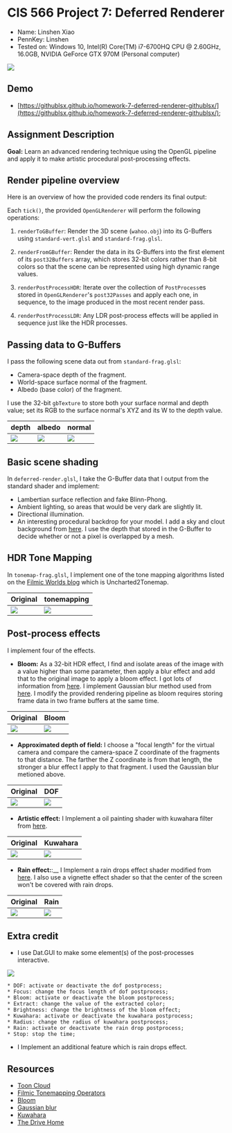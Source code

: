 # CIS 566 Project 7: Deferred Renderer

* Name: Linshen Xiao
* PennKey: Linshen
* Tested on: Windows 10, Intel(R) Core(TM) i7-6700HQ CPU @ 2.60GHz, 16.0GB, NVIDIA GeForce GTX 970M (Personal computer)

![](img/cover.gif)

## Demo

- [https://githublsx.github.io/homework-7-deferred-renderer-githublsx/](https://githublsx.github.io/homework-7-deferred-renderer-githublsx/);

## Assignment Description

**Goal:** Learn an advanced rendering technique using the OpenGL pipeline and apply it to make artistic procedural post-processing effects.

## Render pipeline overview

Here is an overview of how the provided code renders its final output:

Each `tick()`, the provided `OpenGLRenderer` will perform the following operations:

1. `renderToGBuffer`: Render the 3D scene (`wahoo.obj`) into its G-Buffers using `standard-vert.glsl` and `standard-frag.glsl`. 

2. `renderFromGBuffer`: Render the data in its G-Buffers into the first element of its `post32Buffers` array, which stores 32-bit colors rather than 8-bit colors so that the scene can be represented using high dynamic range values. 

3. `renderPostProcessHDR`: Iterate over the collection of `PostProcess`es stored in `OpenGLRenderer`'s `post32Passes` and apply each one, in sequence, to the image produced in the most recent render pass. 

4. `renderPostProcessLDR`: Any LDR post-process effects will be applied in sequence just like the HDR processes.

## Passing data to G-Buffers

I pass the following scene data out from `standard-frag.glsl`:

* Camera-space depth of the fragment.
* World-space surface normal of the fragment.
* Albedo (base color) of the fragment.

I use the 32-bit `gbTexture` to store both your surface normal and depth value; set its RGB to the surface normal's XYZ and its W to the depth value.

|depth|albedo|normal|
|--------------|--------------|--------------|
|![](img/depth.jpg)|![](img/albedo.jpg)|![](img/nor.jpg)|

## Basic scene shading

In `deferred-render.glsl`, I take the G-Buffer data that I output from the standard shader and implement:

* Lambertian surface reflection and fake Blinn-Phong.
* Ambient lighting, so areas that would be very dark are slightly lit.
* Directional illumination.
* An interesting procedural backdrop for your model. I add a sky and clout background from [here](https://www.shadertoy.com/view/4t23RR). I use the depth that stored in the G-Buffer to decide whether or not a pixel is overlapped by a mesh.

## HDR Tone Mapping
In `tonemap-frag.glsl`, I implement one of the tone mapping algorithms listed on the [Filmic Worlds blog](http://filmicworlds.com/blog/filmic-tonemapping-operators/) which is Uncharted2Tonemap.

|Original|tonemapping|
|--------------|--------------|
|![](img/notone.jpg)|![](img/tone.jpg)|

## Post-process effects

I implement four of the effects.

* __Bloom:__ As a 32-bit HDR effect, I find and isolate areas of the image with a value higher than some parameter, then apply a blur effect and add that to the original image to apply a bloom effect. I got lots of information from [here](https://learnopengl.com/Advanced-Lighting/Bloom). I implement Gaussian blur method used from [here](https://www.shadertoy.com/view/XdfGDH). I modify the provided rendering pipeline as bloom requires storing frame data in two frame buffers at the same time.

|Original|Bloom|
|--------------|--------------|
|![](img/original.jpg)|![](img/bloom.jpg)|

* __Approximated depth of field:__ I choose a "focal length" for the virtual camera and compare the camera-space Z coordinate of the fragments to that distance. The farther the Z coordinate is from that length, the stronger a blur effect I apply to that fragment. I used the Gaussian blur metioned above.

|Original|DOF|
|--------------|--------------|
|![](img/original.jpg)|![](img/dof.jpg)|

* __Artistic effect:__ I Implement a oil painting shader with kuwahara filter from [here](https://www.shadertoy.com/view/lls3WM).

|Original|Kuwahara|
|--------------|--------------|
|![](img/original.jpg)|![](img/kuwahara.jpg)|

* __Rain effect:__:__ I Implement a rain drops effect shader modified from [here](https://www.shadertoy.com/view/MdfBRX). I also use a vignette effect shader so that the center of the screen won't be covered with rain drops.

|Original|Rain|
|--------------|--------------|
|![](img/original.jpg)|![](img/rain.jpg)|

## Extra credit
* I use Dat.GUI to make some element(s) of the post-processes interactive.

![](img/GUI.jpg)

	* DOF: activate or deactivate the dof postprocess;
	* Focus: change the focus length of dof postprocess;
	* Bloom: activate or deactivate the bloom postprocess;
	* Extract: change the value of the extracted color;
	* Brightness: change the brightness of the bloom effect;
	* Kuwahara: activate or deactivate the kuwahara postprocess;
	* Radius: change the radius of kuwahara postprocess;
	* Rain: activate or deactivate the rain drop postprocess;
	* Stop: stop the time;

* I Implement an additional feature which is rain drops effect.

## Resources

- [Toon Cloud](https://www.shadertoy.com/view/4t23RR)
- [Filmic Tonemapping Operators](http://filmicworlds.com/blog/filmic-tonemapping-operators/)
- [Bloom](https://learnopengl.com/Advanced-Lighting/Bloom)
- [Gaussian blur](https://www.shadertoy.com/view/XdfGDH)
- [Kuwahara](https://www.shadertoy.com/view/lls3WM)
- [The Drive Home](https://www.shadertoy.com/view/MdfBRX)